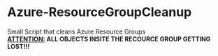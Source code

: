 # Azure-ResourceGroupCleanup
Small Script that cleans Azure Resource Groups<br>
<u><b>ATTENTION:</u> ALL OBJECTS INSITE THE RECOURCE GROUP GETTING LOST!!!</b>
